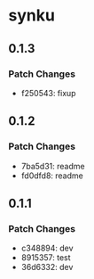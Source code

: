 # synku

## 0.1.3

### Patch Changes

- f250543: fixup

## 0.1.2

### Patch Changes

- 7ba5d31: readme
- fd0dfd8: readme

## 0.1.1

### Patch Changes

- c348894: dev
- 8915357: test
- 36d6332: dev
